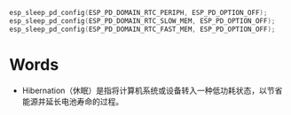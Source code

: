 ```C++
esp_sleep_pd_config(ESP_PD_DOMAIN_RTC_PERIPH, ESP_PD_OPTION_OFF);
esp_sleep_pd_config(ESP_PD_DOMAIN_RTC_SLOW_MEM, ESP_PD_OPTION_OFF);
esp_sleep_pd_config(ESP_PD_DOMAIN_RTC_FAST_MEM, ESP_PD_OPTION_OFF);
```


# Words
- Hibernation（休眠）是指将计算机系统或设备转入一种低功耗状态，以节省能源并延长电池寿命的过程。

